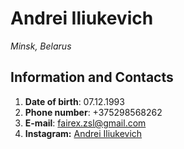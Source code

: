 # Andrei Iliukevich

_Minsk, Belarus_
## Information and Contacts
1. __Date of birth__: 07.12.1993
1. __Phone number__: +375298568262
1. __E-mail__: [fairex.zsl@gmail.com](malito:fairex.zsl@gmail.com)
1. __Instagram:__ [Andrei Iliukevich](https://instagram.com/fairex_m)